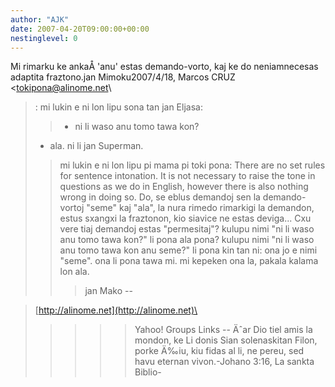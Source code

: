 ```yaml
---
author: "AJK"
date: 2007-04-20T09:00:00+00:00
nestinglevel: 0
---
```

Mi rimarku ke ankaÅ­ 'anu' estas demando-vorto, kaj ke do neniamnecesas adaptita fraztono.jan Mimoku2007/4/18, Marcos CRUZ <[tokipona@alinome.net](mailto://tokipona@alinome.net)\
>:
> mi lukin e ni lon lipu sona tan jan Eljasa:
>> - ni li waso anu tomo tawa kon?
> - ala. ni li jan Superman.
>> mi lukin e ni lon lipu pi mama pi toki pona:
>> There are no set rules for sentence intonation. It is not necessary
> to raise the tone in questions as we do in English, however there is
> also nothing wrong in doing so.
>> Do, se eblus demandoj sen la demando-vortoj "seme" kaj "ala", la nura
> rimedo rimarkigi la demandon, estus sxangxi la fraztonon, kio siavice
> ne estas deviga... Cxu vere tiaj demandoj estas "permesitaj"?
>> kulupu nimi "ni li waso anu tomo tawa kon?" li pona ala pona? kulupu
> nimi "ni li waso anu tomo tawa kon anu seme?" li pona kin tan ni:
> ona jo e nimi "seme". ona li pona tawa mi. mi kepeken ona la, pakala
> kalama lon ala.
>>> jan Mako
>> --

> [http://alinome.net](http://alinome.net)\
>>>>> Yahoo! Groups Links
>>>>--
Äˆar Dio tiel amis la mondon, ke Li donis Sian solenaskitan Filon, porke Ä‰iu, kiu fidas al li, ne pereu, sed havu eternan vivon.-Johano 3:16, La sankta Biblio-